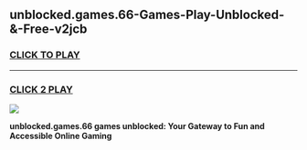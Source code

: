 
## unblocked.games.66-Games-Play-Unblocked-&-Free-v2jcb
<h3>
<a href="https://premium76.site?title=unblocked.games.66&ref=24A">CLICK TO PLAY</a></h3>
<hr>

<h3>
<a href="https://premium76.site?title=unblocked.games.66&ref=24A">CLICK 2 PLAY</a>
  
</h3>

<a href="https://premium76.site?title=unblocked.games.66&ref=24A"><img src="https://clearcache.store/games.png"></a>


**unblocked.games.66 games unblocked: Your Gateway to Fun and Accessible Online Gaming**
